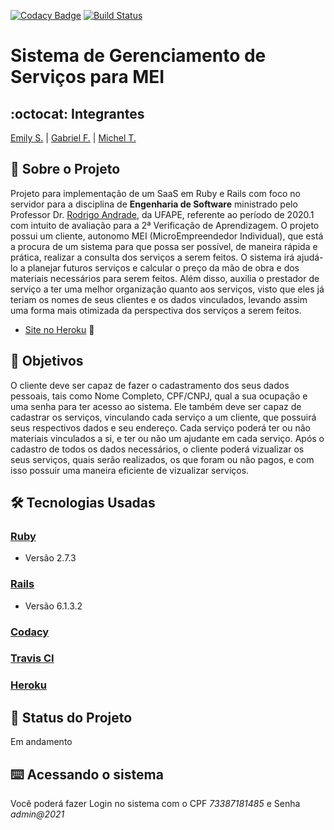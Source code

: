[![Codacy Badge](https://app.codacy.com/project/badge/Grade/69114b9aa610439881a3b4a0237b14b9)](https://www.codacy.com/gh/esMEIproject/gerenciamento-servicos/dashboard?utm_source=github.com&amp;utm_medium=referral&amp;utm_content=esMEIproject/gerenciamento-servicos&amp;utm_campaign=Badge_Grade) [![Build Status](https://travis-ci.com/esMEIproject/gerenciamento-servicos.svg?branch=main)](https://travis-ci.com/esMEIproject/gerenciamento-servicos)
# Sistema de Gerenciamento de Serviços para MEI
## :octocat: Integrantes
[Emily S.](https://github.com/eemilyy) | [Gabriel F.](https://github.com/Bielfla27) | [Michel T.](https://github.com/michloliveira)
## :page_with_curl: Sobre o Projeto
Projeto para implementação de um SaaS em Ruby e Rails com foco no servidor para a disciplina de __Engenharia de Software__ ministrado pelo Professor Dr. [Rodrigo Andrade](https://github.com/rcaa), da UFAPE, referente ao período de 2020.1 com intuito de avaliação para a 2ª Verificação de Aprendizagem.
O projeto possui um cliente, autonomo MEI (MicroEmpreendedor Individual), que está a procura de um sistema para que possa ser possível, de maneira rápida e prática, realizar a consulta dos serviços a serem feitos. O sistema irá ajudá-lo a planejar futuros serviços e calcular o preço da mão de obra e dos materiais necessários para serem feitos. Além disso, auxilia o prestador de serviço a ter uma melhor organização quanto aos serviços, visto que eles já teriam os nomes de seus clientes e os dados vinculados, levando assim uma forma mais otimizada da perspectiva dos serviços a serem feitos.

*   [Site no Heroku](https://gerenciamento-servicos.herokuapp.com) :robot:

## :round_pushpin: Objetivos
O cliente deve ser capaz de fazer o cadastramento dos seus dados pessoais, tais como Nome Completo, CPF/CNPJ, qual a sua ocupação e uma senha para ter acesso ao sistema. Ele também deve ser capaz de cadastrar os serviços, vinculando cada serviço a um cliente, que possuirá seus respectivos dados e seu endereço. Cada serviço poderá ter ou não materiais vinculados a si, e ter ou não um ajudante em cada serviço. Após o cadastro de todos os dados necessários, o cliente poderá vizualizar os seus serviços, quais serão realizados, os que foram ou não pagos, e com isso possuir uma maneira eficiente de vizualizar serviços.
## :hammer_and_wrench: Tecnologias Usadas
 ### [Ruby](https://www.ruby-lang.org/pt/)
*   Versão 2.7.3
 ### [Rails](https://rubyonrails.org/)
*   Versão 6.1.3.2
 ### [Codacy](https://www.codacy.com/product)
 ### [Travis CI](https://travis-ci.org/)
 ### [Heroku](https://www.heroku.com/)
## :construction: Status do Projeto
Em andamento
## :keyboard: Acessando o sistema
Você poderá fazer Login no sistema com o CPF *73387181485* e Senha *admin@2021*